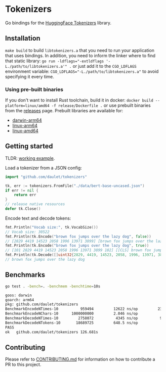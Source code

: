# Tokenizers

Go bindings for the [HuggingFace Tokenizers](https://github.com/huggingface/tokenizers) library.

## Installation

`make build` to build `libtokenizers.a` that you need to run your application that uses bindings. In addition, you need to inform the linker where to find that static library: `go run -ldflags="-extldflags '-L./path/to/libtokenizers.a'" .` or just add it to the `CGO_LDFLAGS` environment variable: `CGO_LDFLAGS="-L./path/to/libtokenizers.a"` to avoid specifying it every time.

### Using pre-built binaries

If you don't want to install Rust toolchain, build it in docker: `docker build --platform=linux/amd64 -f release/Dockerfile .` or use prebuilt binaries from the [releases](https://github.com/daulet/tokenizers/releases) page. Prebuilt libraries are available for:

* [darwin-arm64](https://github.com/daulet/tokenizers/releases/latest/download/libtokenizers.darwin-arm64.tar.gz)
* [linux-arm64](https://github.com/daulet/tokenizers/releases/latest/download/libtokenizers.linux-arm64.tar.gz)
* [linux-amd64](https://github.com/daulet/tokenizers/releases/latest/download/libtokenizers.linux-amd64.tar.gz)

## Getting started

TLDR: [working example](example/main.go).

Load a tokenizer from a JSON config:

```go
import "github.com/daulet/tokenizers"

tk, err := tokenizers.FromFile("./data/bert-base-uncased.json")
if err != nil {
    return err
}
// release native resources
defer tk.Close()
```

Encode text and decode tokens:

```go
fmt.Println("Vocab size:", tk.VocabSize())
// Vocab size: 30522
fmt.Println(tk.Encode("brown fox jumps over the lazy dog", false))
// [2829 4419 14523 2058 1996 13971 3899] [brown fox jumps over the lazy dog]
fmt.Println(tk.Encode("brown fox jumps over the lazy dog", true))
// [101 2829 4419 14523 2058 1996 13971 3899 102] [[CLS] brown fox jumps over the lazy dog [SEP]]
fmt.Println(tk.Decode([]uint32{2829, 4419, 14523, 2058, 1996, 13971, 3899}, true))
// brown fox jumps over the lazy dog
```

## Benchmarks

```bash
go test . -bench=. -benchmem -benchtime=10s

goos: darwin
goarch: arm64
pkg: github.com/daulet/tokenizers
BenchmarkEncodeNTimes-10     	  959494	     12622 ns/op	     232 B/op	      12 allocs/op
BenchmarkEncodeNChars-10      1000000000	     2.046 ns/op	       0 B/op	       0 allocs/op
BenchmarkDecodeNTimes-10     	 2758072	      4345 ns/op	      96 B/op	       3 allocs/op
BenchmarkDecodeNTokens-10    	18689725	     648.5 ns/op	       7 B/op	       0 allocs/op
PASS
ok   github.com/daulet/tokenizers 126.681s
```

## Contributing

Please refer to [CONTRIBUTING.md](CONTRIBUTING.md) for information on how to contribute a PR to this project.
